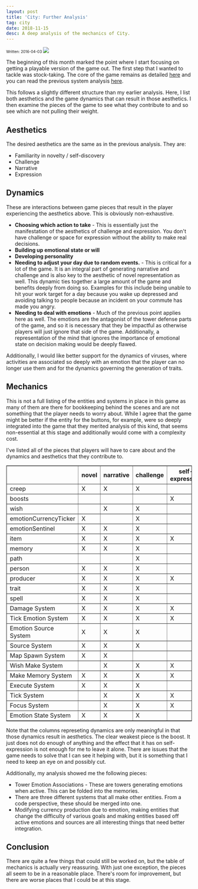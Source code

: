 ```yaml
---
layout: post
title: 'City: Further Analysis'
tag: city
date: 2018-11-15
desc: A deep analysis of the mechanics of City.
---
```


<p style="font-size:10px">Written: 2016-04-03

<img src="/blogImages/SS_2016-04-04_01.png" />

The beginning of this month marked the point where I start focusing on getting a playable version of the game out. The first step that I wanted to tackle was stock-taking. The core of the game remains as detailed [here](/blog/city/core) and you can read the previous system analysis [here](/blog/city/systemAnalysis).


This follows a slightly different structure than my earlier analysis. Here, I list both aesthetics and the game dynamics that can result in those aesthetics. I then examine the pieces of the game to see what they contribute to and so see which are not pulling their weight.

## Aesthetics

The desired aesthetics are the same as in the previous analysis. They are:
- Familiarity in novelty / self-discovery
- Challenge
- Narrative
- Expression


## Dynamics

These are interactions between game pieces that result in the player experiencing the aesthetics above. This is obviously non-exhaustive.
- <b>Choosing which action to take</b> - This is essentially just the manifestation of the aesthetics of challenge and expression. You don't have challenge or space for expression without the ability to make real decisions.
- <b>Building up emotional state or will</b>
- <b>Developing personality</b>
- <b>Needing to adjust your day due to random events.</b> - This is critical for a lot of the game. It is an integral part of generating narrative and challenge and is also key to the aesthetic of novel representation as well. This dynamic ties together a large amount of the game and benefits deeply from doing so. Examples for this include being unable to hit your work target for a day because you wake up depressed and avoiding talking to people because an incident on your commute has made you angry.
- <b>Needing to deal with emotions</b> - Much of the previous point applies here as well. The emotions are the antagonist of the tower defense parts of the game, and so it is necessary that they be impactful as otherwise players will just ignore that side of the game. Additionally, a representation of the mind that ignores the importance of emotional state on decision making would be deeply flawed.



Additionally, I would like better support for the dynamics of viruses, where activities are associated so deeply with an emotion that the player can no longer use them and for the dynamics governing the generation of traits.

## Mechanics

This is not a full listing of the entities and systems in place in this game as many of them are there for bookkeeping behind the scenes and are not something that the player needs to worry about. While I agree that the game might be better if the entity for the buttons, for example, were so deeply integrated into the game that they merited analysis of this kind, that seems non-essential at this stage and additionally would come with a complexity cost.


I've listed all of the pieces that players will have to care about and the dynamics and aesthetics that they contribute to.

<table border="1px">
<tr><th></th><th>novel</th><th>narrative</th><th>challenge</th><th>self-expression</th><th>choosing action</th><th>building up</th><th>development</th><th>adjust day</th><th>deal with emotions</th></tr>
<tr><td>creep</td><td>X</td><td>X</td><td>X</td><td></td><td>X</td><td>X</td><td></td><td>X</td><td>X</td></tr>
<tr><td>boosts</td><td></td><td></td><td></td><td>X</td><td></td><td></td><td>X</td><td></td><td></td></tr>
<tr><td>wish</td><td></td><td>X</td><td>X</td><td></td><td>X</td><td></td><td></td><td>X</td><td>X</td></tr>
<tr><td>emotionCurrencyTicker</td><td>X</td><td></td><td>X</td><td></td><td>X</td><td>X</td><td></td><td></td><td>X</td></tr>
<tr><td>emotionSentinel</td><td>X</td><td>X</td><td>X</td><td></td><td>X</td><td>X</td><td></td><td>X</td><td>X</td></tr>
<tr><td>item</td><td>X</td><td>X</td><td>X</td><td>X</td><td>X</td><td>X</td><td></td><td>X</td><td>X</td></tr>
<tr><td>memory</td><td>X</td><td>X</td><td>X</td><td></td><td></td><td></td><td>X</td><td>X</td><td></td></tr>
<tr><td>path</td><td></td><td></td><td>X</td><td></td><td>X</td><td></td><td>X</td><td></td><td>X</td></tr>
<tr><td>person</td><td>X</td><td>X</td><td>X</td><td></td><td>X</td><td></td><td>X</td><td>X</td><td></td></tr>
<tr><td>producer</td><td>X</td><td>X</td><td>X</td><td>X</td><td>X</td><td>X</td><td>X</td><td>X</td><td>X</td></tr>
<tr><td>trait</td><td>X</td><td>X</td><td>X</td><td></td><td>X</td><td></td><td>X</td><td>X</td><td></td></tr>
<tr><td>spell</td><td>X</td><td>X</td><td>X</td><td></td><td>X</td><td>X</td><td></td><td>X</td><td>X</td></tr>
<tr><td>Damage System</td><td>X</td><td>X</td><td>X</td><td>X</td><td>X</td><td></td><td></td><td>X</td><td>X</td></tr>
<tr><td>Tick Emotion System</td><td>X</td><td>X</td><td>X</td><td>X</td><td>X</td><td>X</td><td>X</td><td>X</td><td>X</td></tr>
<tr><td>Emotion Source System</td><td>X</td><td>X</td><td>X</td><td></td><td>X</td><td></td><td></td><td>X</td><td>X</td></tr>
<tr><td>Source System</td><td>X</td><td>X</td><td>X</td><td></td><td>X</td><td></td><td></td><td>X</td><td></td></tr>
<tr><td>Map Spawn System</td><td>X</td><td>X</td><td></td><td></td><td></td><td></td><td>X</td><td></td><td></td></tr>
<tr><td>Wish Make System</td><td></td><td>X</td><td>X</td><td>X</td><td>X</td><td></td><td></td><td>X</td><td></td></tr>
<tr><td>Make Memory System</td><td>X</td><td>X</td><td>X</td><td>X</td><td></td><td></td><td>X</td><td>X</td><td>X</td></tr>
<tr><td>Execute System</td><td>X</td><td>X</td><td>X</td><td></td><td>X</td><td></td><td></td><td>X</td><td>X</td></tr>
<tr><td>Tick System</td><td></td><td>X</td><td>X</td><td>X</td><td>X</td><td></td><td></td><td>X</td><td>X</td></tr>
<tr><td>Focus System</td><td></td><td>X</td><td>X</td><td>X</td><td>X</td><td>X</td><td></td><td>X</td><td>X</td></tr>
<tr><td>Emotion State System</td><td>X</td><td>X</td><td>X</td><td></td><td>X</td><td>X</td><td></td><td>X</td><td>X</td></tr>
</table>

Note that the columns represeting dynamics are only meaningful in that those dynamics result in aesthetics. The clear weakest piece is the boost. It just does not do enough of anything and the effect that it has on self-expression is not enough for me to leave it alone. There are issues that the game needs to solve that I can see it helping with, but it is something that I need to keep an eye on and possibly cut.


Additionally, my analysis showed me the following pieces:
- Tower Emotion Associations - These are towers generating emotions when active. This can be folded into the memories.
- There are three different systems that all make other entities. From a code perspective, these should be merged into one.
- Modifying currency production due to emotion, making entities that change the difficulty of various goals and making entities based off active emotions and sources are all interesting things that need better integration.
## Conclusion

There are quite a few things that could still be worked on, but the table of mechanics is actually very reassuring. With just one exception, the pieces all seem to be in a reasonable place. There's room for improvement, but there are worse places that I could be at this stage.

